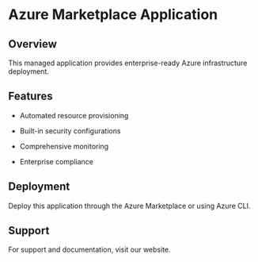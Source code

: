 # Azure Marketplace Application

## Overview

This managed application provides enterprise-ready Azure infrastructure deployment.

## Features

- Automated resource provisioning

- Built-in security configurations

- Comprehensive monitoring

- Enterprise compliance

## Deployment

Deploy this application through the Azure Marketplace or using Azure CLI.

## Support

For support and documentation, visit our website.
